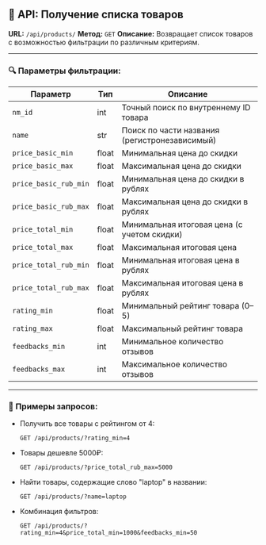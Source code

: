 ## 📘 API: Получение списка товаров

**URL:** `/api/products/`
**Метод:** `GET`
**Описание:** Возвращает список товаров с возможностью фильтрации по различным критериям.

---

### 🔍 Параметры фильтрации:

| Параметр              | Тип   | Описание                                      |
| --------------------- | ----- | --------------------------------------------- |
| `nm_id`               | int   | Точный поиск по внутреннему ID товара         |
| `name`                | str   | Поиск по части названия (регистронезависимый) |
| `price_basic_min`     | float | Минимальная цена до скидки                    |
| `price_basic_max`     | float | Максимальная цена до скидки                   |
| `price_basic_rub_min` | float | Минимальная цена до скидки в рублях           |
| `price_basic_rub_max` | float | Максимальная цена до скидки в рублях          |
| `price_total_min`     | float | Минимальная итоговая цена (с учетом скидки)   |
| `price_total_max`     | float | Максимальная итоговая цена                    |
| `price_total_rub_min` | float | Минимальная итоговая цена в рублях            |
| `price_total_rub_max` | float | Максимальная итоговая цена в рублях           |
| `rating_min`          | float | Минимальный рейтинг товара (0–5)              |
| `rating_max`          | float | Максимальный рейтинг товара                   |
| `feedbacks_min`       | int   | Минимальное количество отзывов                |
| `feedbacks_max`       | int   | Максимальное количество отзывов               |

---

### 🧾 Примеры запросов:

* Получить все товары с рейтингом от 4:

  ```
  GET /api/products/?rating_min=4
  ```

* Товары дешевле 5000₽:

  ```
  GET /api/products/?price_total_rub_max=5000
  ```

* Найти товары, содержащие слово "laptop" в названии:

  ```
  GET /api/products/?name=laptop
  ```

* Комбинация фильтров:

  ```
  GET /api/products/?rating_min=4&price_total_min=1000&feedbacks_min=50
  ```
